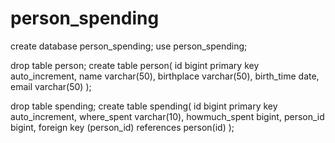 # person_spending

create database person_spending;
use person_spending;

drop table person;
create table person(
id bigint primary key auto_increment,
name varchar(50),
birthplace varchar(50),
birth_time date,
email varchar(50)
);

drop table spending;
create table spending(
id bigint primary key auto_increment,
where_spent varchar(10),
howmuch_spent bigint,
person_id bigint,
foreign key (person_id) references person(id)
);
